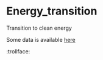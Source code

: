 # Energy_transition
Transition to clean energy

Some data is available [here](https://raw.githubusercontent.com/NicJC/Energy_transition/master/EnergyTransition.csv)

:trollface:

